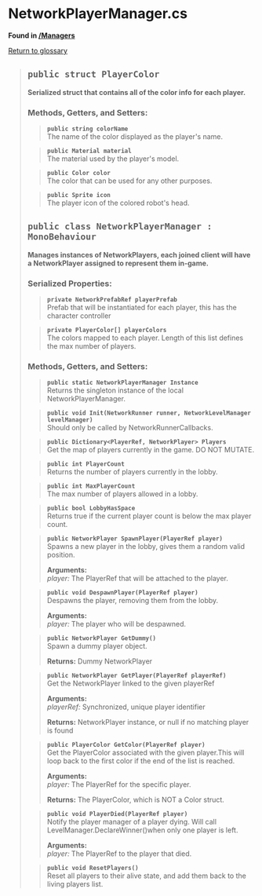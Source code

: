 # NetworkPlayerManager.cs
**Found in [/Managers](../BALLISTIC/Assets/Scripts/Managers/NetworkPlayerManager.cs)**

[Return to glossary](Glossary.md)

> ## `public struct PlayerColor`
> **Serialized struct that contains all of the color info for each player.**
> 
> ### **Methods, Getters, and Setters:**
>> **`public string colorName`**\
>> The name of the color displayed as the player's name.
>> 
> 
>> **`public Material material`**\
>> The material used by the player's model.
>> 
> 
>> **`public Color color`**\
>> The color that can be used for any other purposes.
>> 
> 
>> **`public Sprite icon`**\
>> The player icon of the colored robot's head.
>> 
> 
> ## `public class NetworkPlayerManager : MonoBehaviour`
> **Manages instances of NetworkPlayers, each joined client will have a NetworkPlayer assigned to represent them in-game.**
> 
> ### **Serialized Properties:**
>> **`private NetworkPrefabRef playerPrefab`**\
>> Prefab that will be instantiated for each player, this has the character controller
> 
>> **`private PlayerColor[] playerColors`**\
>> The colors mapped to each player. Length of this list defines the max number of players.
> 
> ### **Methods, Getters, and Setters:**
>> **`public static NetworkPlayerManager Instance`**\
>> Returns the singleton instance of the local NetworkPlayerManager.
>> 
> 
>> **`public void Init(NetworkRunner runner, NetworkLevelManager levelManager)`**\
>> Should only be called by NetworkRunnerCallbacks.
>> 
> 
>> **`public Dictionary<PlayerRef, NetworkPlayer> Players`**\
>> Get the map of players currently in the game. DO NOT MUTATE.
>> 
> 
>> **`public int PlayerCount`**\
>> Returns the number of players currently in the lobby.
>> 
> 
>> **`public int MaxPlayerCount`**\
>> The max number of players allowed in a lobby.
>> 
> 
>> **`public bool LobbyHasSpace`**\
>> Returns true if the current player count is below the max player count.
>> 
> 
>> **`public NetworkPlayer SpawnPlayer(PlayerRef player)`**\
>> Spawns a new player in the lobby, gives them a random valid position.
>> 
>> **Arguments:**\
>> *player:* The PlayerRef that will be attached to the player.
> 
>> **`public void DespawnPlayer(PlayerRef player)`**\
>> Despawns the player, removing them from the lobby.
>> 
>> **Arguments:**\
>> *player:* The player who will be despawned.
> 
>> **`public NetworkPlayer GetDummy()`**\
>> Spawn a dummy player object.
>> 
>>
>>**Returns:** Dummy NetworkPlayer
> 
>> **`public NetworkPlayer GetPlayer(PlayerRef playerRef)`**\
>> Get the NetworkPlayer linked to the given playerRef
>> 
>> **Arguments:**\
>> *playerRef:* Synchronized, unique player identifier
>>
>>**Returns:** NetworkPlayer instance, or null if no matching player is found
> 
>> **`public PlayerColor GetColor(PlayerRef player)`**\
>> Get the PlayerColor associated with the given player.This will loop back to the first color if the end of the list is reached.
>> 
>> **Arguments:**\
>> *player:* The PlayerRef for the specific player.
>>
>>**Returns:** The PlayerColor, which is NOT a Color struct.
> 
>> **`public void PlayerDied(PlayerRef player)`**\
>> Notify the player manager of a player dying. Will call LevelManager.DeclareWinner()when only one player is left.
>> 
>> **Arguments:**\
>> *player:* The PlayerRef to the player that died.
> 
>> **`public void ResetPlayers()`**\
>> Reset all players to their alive state, and add them back to the living players list.
>> 
> 
